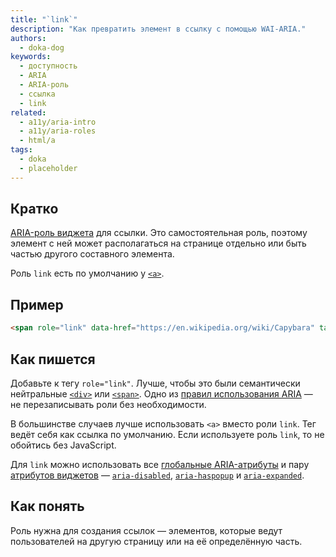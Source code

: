 ```yaml
---
title: "`link`"
description: "Как превратить элемент в ссылку с помощью WAI-ARIA."
authors:
  - doka-dog
keywords:
  - доступность
  - ARIA
  - ARIA-роль
  - ссылка
  - link
related:
  - a11y/aria-intro
  - a11y/aria-roles
  - html/a
tags:
  - doka
  - placeholder
---
```


## Кратко

[ARIA-роль виджета](/a11y/aria-roles/#roli-vidzhetov) для ссылки. Это самостоятельная роль, поэтому элемент с ней может располагаться на странице отдельно или быть частью другого составного элемента.

Роль `link` есть по умолчанию у [`<a>`](/html/a/).

## Пример

```html
<span role="link" data-href="https://en.wikipedia.org/wiki/Capybara" tabindex="0">Узнать больше о капибарах</span>
```

## Как пишется

Добавьте к тегу `role="link"`. Лучше, чтобы это были семантически нейтральные [`<div>`](/html/div/) или [`<span>`](/html/span/). Одно из [правил использования ARIA](/a11y/aria-intro/#pravila-ispolzovaniya) — не перезаписывать роли без необходимости.

В большинстве случаев лучше использовать `<a>` вместо роли `link`. Тег ведёт себя как ссылка по умолчанию. Если используете роль `link`, то не обойтись без JavaScript.

Для `link` можно использовать все [глобальные ARIA-атрибуты](/a11y/aria-attrs/#globalnye-atributy) и пару [атрибутов виджетов](/a11y/aria-attrs/#atributy-vidzhetov) — [`aria-disabled`](/a11y/aria-disabled/), [`aria-haspopup`](/a11y/aria-haspopup/) и [`aria-expanded`](/a11y/aria-expanded/).

## Как понять

Роль нужна для создания ссылок — элементов, которые ведут пользователей на другую страницу или на её определённую часть.

